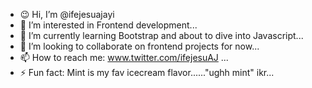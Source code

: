 - 😉 Hi, I’m @ifejesuajayi
- 🔭 I’m interested in Frontend development...
- 🌱 I’m currently learning Bootstrap and about to dive into Javascript...
- 👯 I’m looking to collaborate on frontend projects for now...
- 📫 How to reach me: www.twitter.com/ifejesuAJ ...
- ⚡ Fun fact: Mint is my fav icecream flavor......"ughh mint" ikr...
